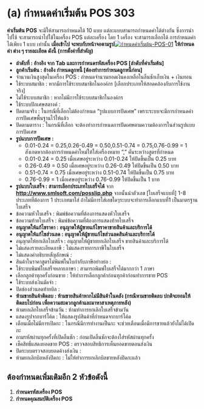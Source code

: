 # (a)    กำหนดค่าเริ่มต้น POS  303

**ค่าเริ่มต้น POS** จะมีให้สามารถกำหนดได้ 10 แบบ
แต่ละแบบสามารถกำหนดค่าได้ต่างกัน ซึ่งการนำไปใช้ จะสามารถนำไปใช้ในเครื่อง POS
แต่ละเครื่อง โดย 1 เครื่อง จะสามารถเลือกได้ การกำหนดค่าได้เพียง 1 แบบ เท่านั้น
**เมื่อเข้าไป จะพบกับหน้าจอตามรูป**[![กำหนดค่าเริ่มต้น-POS-01](http://www.smlaccount.com/manual/wp-content/uploads/2017/10/กำหนดค่าเริ่มต้น-POS-01.jpg)](http://www.smlaccount.com/manual/wp-content/uploads/2017/10/กำหนดค่าเริ่มต้น-POS-01.jpg) **ให้กำหนดค่า ต่าง ๆ
รายละเอียด ดังนี้** **(การตั้งค่าที่สำคัญ)**

  * **ลำดับที่ : อ้างอิง จาก Tab และการกำหนดรหัสเครื่อง POS [ลำดับที่ค่าเริ่มต้น]**
  * **ลูกค้าเริ่มต้น : อ้างอิง กำหนดลูกหนี้ [ต้องทำการกำหนดลูกหนี้ก่อน]**
  * จำนวนเงินสูงสุดในเครื่อง POS : กำหนดจำนวนยอดเงินคงเหลือในลิ้นชักเก็บเงิน + เงินทอน
  * ใช้ระบบสมาชิก : หากมีการใช้ระบบสมาชิกในองค์กร [เลือกประเภทให้สอดคล้องกับการใช้งานจริง]
  * ไม่ใช้ระบบสมาชิก : หากไม่มีการใช้ระบบสมาชิกในองค์กร
  * ใช้ระบบปักเศษสตางค์ :
  * ปัดตามจริง : ในกรณีที่เลือกไม่ต้องกำหนด “รูปแบบการปัดเศษ” เพราะระบบจะมีการกำหนดค่าการปัดเศษพื้นฐานไว้ให้แล้ว
  * ปัดตามตาราง : ในกรณีที่เลือก จะต้องทำการกำหนดการปัดเศษตามความต้องการในส่วนรูปแบบการปัดเศษ
  * **รูปแบบการปัดเศษ :**
    * 0.01-0.24 = 0.25,0.26-0.49 = 0.50,0.51-0.74 = 0.75,0.76-0.99 = 1 สังเกตหากต้องการกำหนดค่าใหม่ให้ใส่เครื่องหมาย “,” คั่นระหว่างสูตรที่กำหนด
    * 0.01-0.24 = 0.25 เมื่อเศษอยู่ระหว่าง 0.01-0.24 ให้ปัดขึ้นเป็น 0.25 บาท
    * 0.26-0.49 = 0.50 เมื่อเศษอยู่ระหว่าง 0.26-0.49 ให้ปัดขึ้นเป็น 0.50 บาท
    * 0.51-0.74 = 0.75 เมื่อเศษอยู่ระหว่าง 0.51-0.74 ให้ปัดขึ้นเป็น 0.75 บาท
    * 0.76-0.99 = 1 เมื่อเศษอยู่ระหว่าง 0.76-0.99 ให้ปัดขึ้นเป็น 1 บาท
  * **รูปแบบใบเสร็จ : สามารเลือกประเภทใบเสร็จได้** จาก **http://www.smlsoft.com/posslip.php** จากนั้นนำตัวเลข [ใบเสร็จแบบที่] 1-8 ประเภทที่ต้องการ 1 ประเภทมาใส่ ถ้าไม่มีการใส่เลขใดๆระบบจะทำการเลือกแบบที่1 เป็นมาตรฐานใบเสร็จ
  * ข้อความหัวใบเสร็จ : พิมพ์ข้อความที่ต้องการแสดงหัวใบเสร็จ
  * ข้อความท้ายใบเสร็จ : พิมพ์ข้อความที่ต้องการแสดงท้ายใบเสร็จ
  * **อนุญาตให้แก้ไขราคา : อนุญาตให้ผู้ขายแก้ไขราคาขายสินค้าและบริการได้**
  * **อนุญาตให้แก้ไขส่วนลด : อนุญาตให้ผู้ขายแก้ไขส่วนลดสินค้าและบริการได้**
  * อนุญาตให้ยกเลิกใบเสร็จ : อนุญาตให้ผู้ขายยกเลิกใบเสร็จ ขายสินค้าและบริการได้
  * ไม่แสดงรายละเอียดภาษี : ไม่แสดงรายการภาษีในใบเสร็จ
  * ไม่แสดงคำอธิบายสัญลักษณ์ :
  * สินค้าในราคาสูตรไม่พิมพ์ในใบกำกับภาษีอย่างย่อ :
  * ใช้ระบบพิมพ์ใบเสร็จหลายภาษา : สามารถพิมพ์ใบเสร็จได้มากกว่า 1 ภาษา
  * เลือกลูกค้าทุกครั้งก่อนขาย : ให้ทำการเลือกลูกค้าก่อนทุกค้าก่อนทำการขาย POS
  * ใช้ระบบส่งเงินมัดจำ :
  * ปิดช่องส่วนลดท้ายบิล :
  * **ห้ามขายสินค้าติดลบ : ห้ามขายสินค้าหากไม่มีสินค้าในคลัง (กรณีหามขายติดลบ ปกติจะยอมให้ติดลบไปก่อน เพื่อความสะดวกลูกค้าและมาหาสาเหตุภายหลัง)**
  * ห้ามยกเลิกใบเสร็จข้ามวัน : ห้ามทำการยกเลิกใบเสร็จข้ามวัน
  * แสดงรูปจากบาร์โค้ด : ให้แสดงรูปสินค้าที่กำหนดจากบาร์โค้ด
  * เตือนเมื่อไม่มีการเปิดกะ : ในกรณีมีการทำงานเป็นกะ จะช่วยเตือนเมื่อมีการขายแล้วยังไม่ได้เปิดกะ
  * ถามรหัสผ่านทุกครั้งที่เปิดลิ้นชัก : ก่อนเปิดลิ้นชักจะต้องใส่รหัสผ่านทุกครั้ง
  * เช็คสิทธิ์แสดงยอดขาย POS : ตรวจสอบสิทธิการเห็นยอดขายตอนส่งเงิน
  * ปิดระบบตรวจสอบยอดค้างส่งเงิน :
  * ห้ามยกเลิกบิลหลังปิดกะ : ไม่ให้ทำการยกเลิกบิลขายหลังปิดกะแล้ว

## **ต้องกำหนดเพิ่มเติมอีก 2 หัวข้อดังนี้**

  1. **กำหนดรหัสเครื่อง POS**
  2. **กำหนดคุณสมบัติเครื่อง POS**

